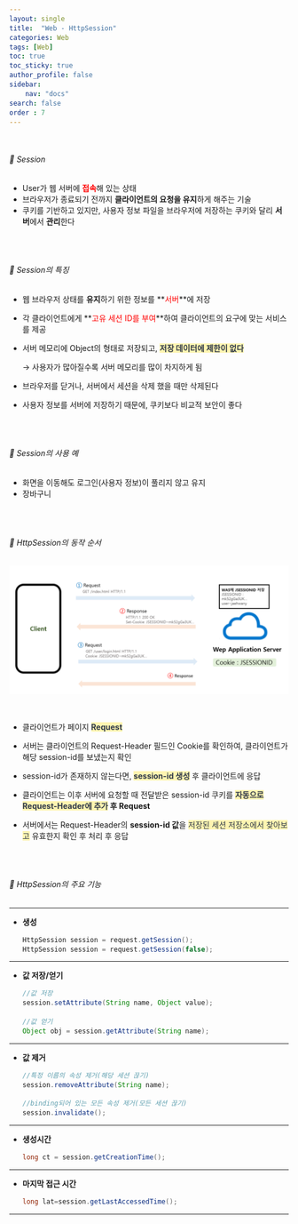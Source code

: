 ```yaml
---
layout: single
title:  "Web - HttpSession"
categories: Web
tags: [Web]
toc: true
toc_sticky: true
author_profile: false
sidebar:
    nav: "docs"
search: false
order : 7
---
```


<br>

###### 🚥 Session

- User가 웹 서버에 <span style="color:red">**접속**</span>해 있는 상태
- 브라우저가 종료되기 전까지 **클라이언트의 요청을 유지**하게 해주는 기술
- 쿠키를 기반하고 있지만, 사용자 정보 파일을 브라우저에 저장하는 쿠키와 달리 **서버**에서 **관리**한다

<br><br>



###### 🚥 Session의 특징

- 웹 브라우저 상태를 **유지**하기 위한 정보를 **<span style="color:red">서버</span>**에 저장

- 각 클라이언트에게 **<span style="color:red">고유 세션 ID를 부여</span>**하여 클라이언트의 요구에 맞는 서비스를 제공

- 서버 메모리에 Object의 형태로 저장되고, <span style="color:#2d3748;background-color:#fff5b1">**저장 데이터에 제한이 없다**</span>

  → 사용자가 많아질수록 서버 메모리를 많이 차지하게 됨

- 브라우저를 닫거나, 서버에서 세션을 삭제 했을 때만 삭제된다

- 사용자 정보를 서버에 저장하기 때문에,  쿠키보다 비교적 보안이 좋다

<br><br>

###### 🚥 Session의 사용 예

- 화면을 이동해도 로그인(사용자 정보)이 풀리지 않고 유지
- 장바구니

<br>

<br>

###### 🚥 HttpSession의 동작 순서

![image-20220408125531096](../../images/db/2022-04-01-be/image-20220408125531096.png)

<br>

- 클라이언트가 페이지 <span style="color:#2d3748;background-color:#fff5b1">**Request**</span>

- 서버는 클라이언트의 Request-Header 필드인 Cookie를 확인하여, 클라이언트가 해당 session-id를 보냈는지 확인

- session-id가 존재하지 않는다면, <span style="color:#2d3748;background-color:#fff5b1">**session-id 생성**</span> 후 클라이언트에 응답

- 클라이언트는 이후 서버에 요청할 때 전달받은 session-id 쿠키를 **<span style="color:#2d3748;background-color:#fff5b1">자동으로 Request-Header에 추가</span> 후 Request**

- 서버에서는 Request-Header의  **session-id 값**을 <span style="color:#2d3748;background-color:#fff5b1">저장된 세션 저장소에서 찾아보고</span> 유효한지 확인 후 처리 후 응답


<br>

<br>

###### 🚥 HttpSession의 주요 기능

------

- **생성**

  ``` java
  HttpSession session = request.getSession();
  HttpSession session = request.getSession(false);
  ```

------

- **값 저장/얻기**

  ```java
  //값 저장
  session.setAttribute(String name, Object value);
  
  //값 얻기
  Object obj = session.getAttribute(String name);
  ```

----------

- **값 제거**

  ```java
  //특정 이름의 속성 제거(해당 세션 끊기)
  session.removeAttribute(String name);
  
  //binding되어 있는 모든 속성 제거(모든 세션 끊기)
  session.invalidate();
  ```

----------

- **생성시간**

  ```java
  long ct = session.getCreationTime();
  ```

----------

- **마지막 접근 시간**

  ```java
  long lat=session.getLastAccessedTime();
  ```

----------

<br><br>
